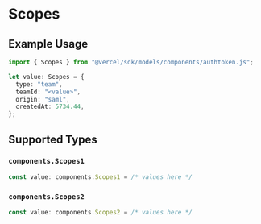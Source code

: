 # Scopes

## Example Usage

```typescript
import { Scopes } from "@vercel/sdk/models/components/authtoken.js";

let value: Scopes = {
  type: "team",
  teamId: "<value>",
  origin: "saml",
  createdAt: 5734.44,
};
```

## Supported Types

### `components.Scopes1`

```typescript
const value: components.Scopes1 = /* values here */
```

### `components.Scopes2`

```typescript
const value: components.Scopes2 = /* values here */
```

